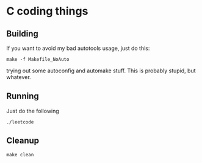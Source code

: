 # C coding things

## Building
If you want to avoid my bad autotools usage, just do this:

```
make -f Makefile_NoAuto
```

trying out some autoconfig and automake stuff. This is probably stupid, but whatever.

## Running
Just do the following

```
./leetcode
```

## Cleanup

```
make clean
```
